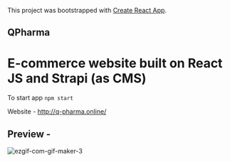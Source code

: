 This project was bootstrapped with [Create React App](https://github.com/facebook/create-react-app).

## QPharma
# E-commerce website built on React JS and Strapi (as CMS)

To start app `npm start`

Website - http://q-pharma.online/

## Preview -

<img src="https://i.ibb.co/BgBPJFR/ezgif-com-gif-maker-3.gif" alt="ezgif-com-gif-maker-3" border="0">
